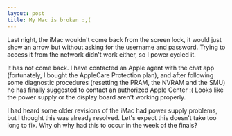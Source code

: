 ```yaml
---
layout: post
title: My Mac is broken :,(
---
```


Last night, the iMac wouldn't come back from the screen lock, it would just show an arrow but without asking for the username and password. Trying to access it from the network didn't work either, so I power cycled it.

 It has not come back. I have contacted an Apple agent with the chat app (fortunately, I bought the AppleCare Protection plan), and after following some diagnostic procedures (resetting the PRAM, the NVRAM and the SMU) he has finally suggested to contact an authorized Apple Center :( Looks like the power supply or the display board aren't working properly.

 I had heard some older revisions of the iMac had power supply problems, but I thought this was already resolved. Let's expect this doesn't take too long to fix. Why oh why had this to occur in the week of the finals?
